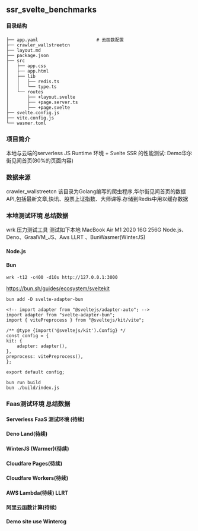 ## ssr_svelte_benchmarks

#### 目录结构

    ├── app.yaml                      # 云函数配置
    ├── crawler_wallstreetcn
    ├── layout.md
    ├── package.json
    ├── src
    │   ├── app.css
    │   ├── app.html
    │   ├── lib
    │   │   ├── redis.ts
    │   │   └── type.ts
    │   └── routes
    │       ├── +layout.svelte
    │       ├── +page.server.ts
    │       ├── +page.svelte
    ├── svelte.config.js
    ├── vite.config.js
    └── wasmer.toml

### 项目简介
本地与云端的serverless JS Runtime 环境 + Svelte SSR 的性能测试: Demo华尔街见闻首页(80%的页面内容)

### 数据来源

crawler_wallstreetcn 该目录为Golang编写的爬虫程序,华尔街见闻首页的数据API,包括最新文章,快讯、股票上证指数、大师课等.存储到Redis中用以缓存数据

### 本地测试环境  总结数据

wrk 压力测试工具 测试如下本地
MacBook Air M1 2020 16G 256G
Node.js、Deno、GraalVM_JS、Aws LLRT 、BunWasmer(WinterJS)


#### Node.js

#### Bun

    wrk -t12 -c400 -d10s http://127.0.0.1:3000


https://bun.sh/guides/ecosystem/sveltekit

    bun add -D svelte-adapter-bun

    <!-- import adapter from "@sveltejs/adapter-auto"; -->
    import adapter from "svelte-adapter-bun";
    import { vitePreprocess } from "@sveltejs/kit/vite";

    /** @type {import('@sveltejs/kit').Config} */
    const config = {
    kit: {
        adapter: adapter(),
    },
    preprocess: vitePreprocess(),
    };

    export default config;

    bun run build
    bun ./build/index.js

### Faas测试环境  总结数据


#### Serverless FaaS 测试环境 (待续)

#### Deno Land(待续)

#### WinterJS (Warmer)(待续)

#### Cloudfare Pages(待续)

#### Cloudfare Workers(待续)

#### AWS Lambda(待续) LLRT

#### 阿里云函数计算(待续)

#### Demo site use Wintercg
